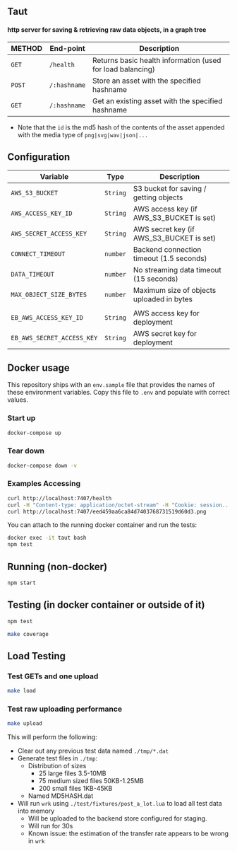 ## Taut
#### http server for saving & retrieving raw data objects, in a graph tree



| METHOD | End-point    | Description                                 |
| ------ | ------------ | ------------------------------------------- |
| `GET`  | `/health`    | Returns basic health information (used for load balancing)  |
| `POST` | `/:hashname` | Store an asset with the specified hashname            |
| `GET`  | `/:hashname` | Get an existing asset with the specified hashname     |

* Note that the `id` is the md5 hash of the contents of the asset appended with the media type of `png|svg|wav|json|...`

## Configuration
| Variable                   | Type     | Description                                 |
| -------------------------- | -------- | ------------------------------------------- |
| `AWS_S3_BUCKET`            | `String` | S3 bucket for saving / getting objects      |
| `AWS_ACCESS_KEY_ID`        | `String` | AWS access key (if AWS_S3_BUCKET is set)    | 
| `AWS_SECRET_ACCESS_KEY`    | `String` | AWS secret key (if AWS_S3_BUCKET is set)    |
| `CONNECT_TIMEOUT`          | `number` | Backend connection timeout (1.5 seconds)    |
| `DATA_TIMEOUT`             | `number` | No streaming data timeout (15 seconds)      |
| `MAX_OBJECT_SIZE_BYTES`    | `number` | Maximum size of objects uploaded in bytes   |
|                            |          |                                             |
| `EB_AWS_ACCESS_KEY_ID`     | `String` | AWS access key for deployment               |
| `EB_AWS_SECRET_ACCESS_KEY` | `String` | AWS secret key for deployment               |


## Docker usage
This repository ships with an `env.sample` file that provides the names of these environment variables. Copy this file to `.env` and populate with correct values.

### Start up

```bash
docker-compose up
```

### Tear down

```bash
docker-compose down -v
```

### Examples Accessing

```bash
curl http://localhost:7407/health
curl -H "Content-type: application/octet-stream" -H "Cookie: session..."--data-binary @a.png http://localhost:7407/eed459aa6ca84d7403768731519d60d3.png
curl http://localhost:7407/eed459aa6ca84d7403768731519d60d3.png
```

You can attach to the running docker container and run the tests:

```bash
docker exec -it taut bash
npm test
```

## Running (non-docker)
```bash
npm start
```

## Testing (in docker container or outside of it)
```bash
npm test
```

```bash
make coverage
```

## Load Testing

### Test GETs and one upload
```bash
make load
```

### Test raw uploading performance
```bash
make upload
```

This will perform the following:
* Clear out any previous test data named `./tmp/*.dat`
* Generate test files in `./tmp`:
  * Distribution of sizes
    * 25 large files 3.5-10MB
    * 75 medium sized files 50KB-1.25MB
    * 200 small files 1KB-45KB 
  * Named MD5HASH.dat
* Will run `wrk` using `./test/fixtures/post_a_lot.lua` to load all test data into memory
  * Will be uploaded to the backend store configured for staging.
  * Will run for 30s
  * Known issue: the estimation of the transfer rate appears to be wrong in `wrk`
  

